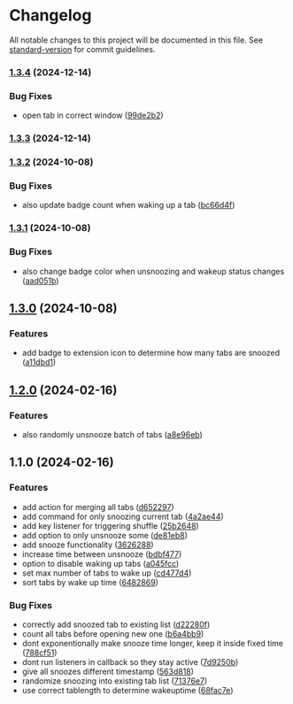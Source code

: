 # Changelog

All notable changes to this project will be documented in this file. See [standard-version](https://github.com/conventional-changelog/standard-version) for commit guidelines.

### [1.3.4](https://github.com/gvdp/chrome-shuffle-tabs/compare/v1.3.3...v1.3.4) (2024-12-14)

### Bug Fixes

- open tab in correct window ([99de2b2](https://github.com/gvdp/chrome-shuffle-tabs/commit/99de2b27dd8e21f789c5a16192e94e1ed760ff2c))

### [1.3.3](https://github.com/gvdp/chrome-shuffle-tabs/compare/v1.3.2...v1.3.3) (2024-12-14)

### [1.3.2](https://github.com/gvdp/chrome-shuffle-tabs/compare/v1.3.1...v1.3.2) (2024-10-08)

### Bug Fixes

- also update badge count when waking up a tab ([bc66d4f](https://github.com/gvdp/chrome-shuffle-tabs/commit/bc66d4fcdfa6580b8cf15628098bae92bf7d93c2))

### [1.3.1](https://github.com/gvdp/chrome-shuffle-tabs/compare/v1.3.0...v1.3.1) (2024-10-08)

### Bug Fixes

- also change badge color when unsnoozing and wakeup status changes ([aad051b](https://github.com/gvdp/chrome-shuffle-tabs/commit/aad051b310daddb7e885fdc10873fdaffbc6b453))

## [1.3.0](https://github.com/gvdp/chrome-shuffle-tabs/compare/v1.2.0...v1.3.0) (2024-10-08)

### Features

- add badge to extension icon to determine how many tabs are snoozed ([a11dbd1](https://github.com/gvdp/chrome-shuffle-tabs/commit/a11dbd1379e4f156cd8c189ce8a927708c6750a6))

## [1.2.0](https://github.com/gvdp/chrome-shuffle-tabs/compare/v1.1.0...v1.2.0) (2024-02-16)

### Features

- also randomly unsnooze batch of tabs ([a8e96eb](https://github.com/gvdp/chrome-shuffle-tabs/commit/a8e96ebda4a9e0510043b574a152ce643fe6eeb5))

## 1.1.0 (2024-02-16)

### Features

- add action for merging all tabs ([d652297](https://github.com/gvdp/chrome-shuffle-tabs/commit/d652297c604b9f90ec45348e7d7c7cf959a45f6d))
- add command for only snoozing current tab ([4a2ae44](https://github.com/gvdp/chrome-shuffle-tabs/commit/4a2ae44d700c6b86231deddd28349739d8eab1ab))
- add key listener for triggering shuffle ([25b2648](https://github.com/gvdp/chrome-shuffle-tabs/commit/25b264843fb062dd213e64b678bf35e9f58c07ac))
- add option to only unsnooze some ([de81eb8](https://github.com/gvdp/chrome-shuffle-tabs/commit/de81eb842575359f0b6e5fe571de951279420026))
- add snooze functionality ([3626288](https://github.com/gvdp/chrome-shuffle-tabs/commit/362628841b87183bbf818df8543a9d9f727aa309))
- increase time between unsnooze ([bdbf477](https://github.com/gvdp/chrome-shuffle-tabs/commit/bdbf47730a987f17d27b217e5b9359e01fd9c7bf))
- option to disable waking up tabs ([a045fcc](https://github.com/gvdp/chrome-shuffle-tabs/commit/a045fcc47aec0924a1abd1f390d18c9e9de8e750))
- set max number of tabs to wake up ([cd477d4](https://github.com/gvdp/chrome-shuffle-tabs/commit/cd477d4cb0e8ff2d457a3c3925b5d6372a09458e))
- sort tabs by wake up time ([6482869](https://github.com/gvdp/chrome-shuffle-tabs/commit/6482869d76b897a8768131e9096550c83ddf97de))

### Bug Fixes

- correctly add snoozed tab to existing list ([d22280f](https://github.com/gvdp/chrome-shuffle-tabs/commit/d22280fd18557bebdc7ce1d188d638337b20e25c))
- count all tabs before opening new one ([b6a4bb9](https://github.com/gvdp/chrome-shuffle-tabs/commit/b6a4bb96494ce9113e315124cfef9aa23ff2c8b7))
- dont exponentionally make snooze time longer, keep it inside fixed time ([788cf51](https://github.com/gvdp/chrome-shuffle-tabs/commit/788cf51c1b82b3249f091e05351ba7dc2c481a1a))
- dont run listeners in callback so they stay active ([7d9250b](https://github.com/gvdp/chrome-shuffle-tabs/commit/7d9250b9a74dbe7b521dde00c9f75aab700aad30))
- give all snoozes different timestamp ([563d818](https://github.com/gvdp/chrome-shuffle-tabs/commit/563d818a07e0bc38b3df7d1206f70c420b1061e6))
- randomize snoozing into existing tab list ([71376e7](https://github.com/gvdp/chrome-shuffle-tabs/commit/71376e7d711d6737af4982bd3c22d0e50389d191))
- use correct tablength to determine wakeuptime ([68fac7e](https://github.com/gvdp/chrome-shuffle-tabs/commit/68fac7e4ffd2ef14bf150a6dfd3afe175bf48f40))
